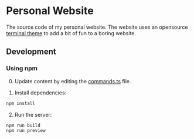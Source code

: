 # Personal Website

The source code of my personal website. The website uses an opensource [terminal theme](https://term.m4tt72.com) to add a bit of fun to a boring website.

## Development

### Using npm

0. Update content by editing the [commands.ts](src/utils/commands.ts) file.

1. Install dependencies:

```bash
npm install
```

2. Run the server:

```bash
npm run build
npm run preview
```
